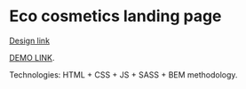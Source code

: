 # Eco cosmetics landing page
[Design link](https://www.figma.com/file/Fz588JKGuPS2Bk21De4KE5/brand_of_eco-cosmetics-FE-students?node-id=1%3A2)
 
[DEMO LINK](https://Denis-Demyanok.github.io/Eco_cosmetics/).

Technologies: HTML + CSS + JS + SASS + BEM methodology.
